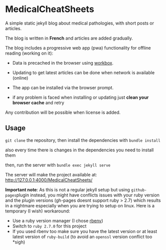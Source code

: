 # MedicalCheatSheets

A simple static jekyll blog about medical pathologies, with short posts or articles.

The blog is written in **French** and articles are added gradually.

The blog includes a progressive web app (pwa) functionality for offline reading (working on it):

- Data is precached in the browser using [workbox](https://developers.google.com/web/tools/workbox/).

- Updating to get latest articles can be done when network is available (online)

- The app can be installed via the browser prompt.

- if any problem is faced when installing or updating just **clean your browser cache** and retry

Any contribution will be possible when license is added.

## Usage

`git clone` the repository, then install the dependencies with `bundle install`

also every time there is changes in the dependencies you need to install them

then, run the server with `bundle exec jekyll serve`

The server will make the project available at: http://127.0.0.1:4000/MedicalCheatSheets/ 

**Important note**: As this is not a regular jekyll setup but using `github-pages`plugin instead,
you might have conflicts issues with your ruby version and the plugin versions (gh-pages doesnt support ruby > 2.7) which results in a nightmare especially when you are trying to setup on linux. Here is a temporary (I wish) workaround:

- Use a ruby version manager (I chose [rbenv](https://github.com/rbenv/rbenv))
- Switch to `ruby 2.7.0` for this project
- If you used rbenv too make sure you have the latest version or at least latest version
of `ruby-build` (to avoid an `openssl` version conflict too *sigh)

<!-- TODO:
- add contributing, code of conduct, license support resources...
-->
